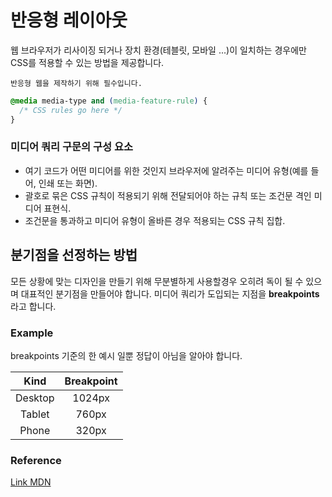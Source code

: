 # 반응형 레이아웃

웹 브라우저가 리사이징 되거나 장치 환경(테블릿, 모바일 ...)이 일치하는 경우에만 CSS를 적용할 수 있는 방법을 제공합니다.

`반응형 웹을 제작하기 위해 필수입니다.`

```css
@media media-type and (media-feature-rule) {
  /* CSS rules go here */
}
```

### 미디어 쿼리 구문의 구성 요소

- 여기 코드가 어떤 미디어를 위한 것인지 브라우저에 알려주는 미디어 유형(예를 들어, 인쇄 또는 화면).
- 괄호로 묶은 CSS 규칙이 적용되기 위해 전달되어야 하는 규칙 또는 조건문 격인 미디어 표현식.
- 조건문을 통과하고 미디어 유형이 올바른 경우 적용되는 CSS 규칙 집합.

## 분기점을 선정하는 방법

모든 상황에 맞는 디자인을 만들기 위해 무분별하게 사용할경우 오히려 독이 될 수 있으며 대표적인 분기점을 만들어야 합니다. 미디어 쿼리가 도입되는 지점을 **breakpoints**라고 합니다.

### Example

breakpoints 기준의 한 예시 일뿐 정답이 아님을 알아야 합니다.

|  Kind   | Breakpoint |
| :-----: | :--------: |
| Desktop |   1024px   |
| Tablet  |   760px    |
|  Phone  |   320px    |

### Reference

[Link MDN](https://developer.mozilla.org/ko/docs/Web/CSS/@media)
